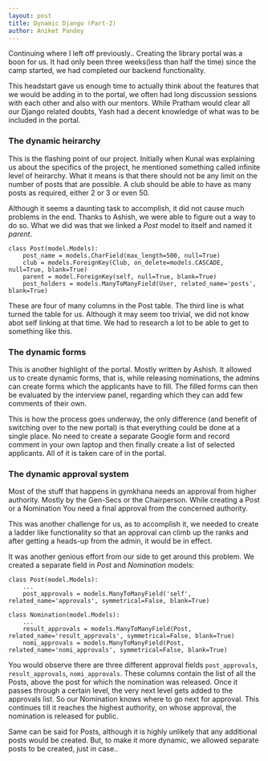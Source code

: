 ```yaml
---
layout: post
title: Dynamic Django (Part-2)
author: Aniket Pandey
---
```


Continuing where I left off previously..
Creating the library portal was a boon for us. It had only been three weeks(less than half the time) since the camp started, 
we had completed our backend functionality.

This headstart gave us enough time to actually think about the features that we would be adding in to the portal, we often had
long discussion sessions with each other and also with our mentors. While Pratham would clear all our Django related doubts,
Yash had a decent knowledge of what was to be included in the portal. 

### The dynamic heirarchy

This is the flashing point of our project. Initially when Kunal was explaining us about the specifics of the project, he mentioned 
something called infinite level of heirarchy. What it means is that there should not be any limit on the number of posts 
that are possible. A club should be able to have as many posts as required, either 2 or 3 or even 50. 
 
Although it seems a daunting task to accomplish, it did not cause much problems in the end. Thanks to Ashish, we were able to 
figure out a way to do so. What we did was that we linked a _Post_ model to itself and named it _parent_. 
```
class Post(model.Models):
    post_name = models.CharField(max_length=500, null=True)
    club = models.ForeignKey(Club, on_delete=models.CASCADE, null=True, blank=True)
    parent = model.ForeignKey(self, null=True, blank=True)
    post_holders = models.ManyToManyField(User, related_name='posts', blank=True)
```

These are four of many columns in the Post table. The third line is what turned the table for us. Although it may seem too
trivial, we did not know abot self linking at that time. We had to research a lot to be able to get to something like this.

### The dynamic forms

This is another highlight of the portal. Mostly written by Ashish. It allowed us to create dynamic forms, that is, while
releasing nominations, the admins can create forms which the applicants have to fill. The filled forms can then be evaluated
by the interview panel, regarding which they can add few comments of their own. 

This is how the process goes underway, the only difference (and benefit of switching over to the new portal) is that everything 
could be done at a single place. No need to create a separate Google form and record comment in your own laptop and then finally 
create a list of selected applicants. All of it is taken care of in the portal. 
 
### The dynamic approval system

Most of the stuff that happens in gymkhana needs an approval from higher authority. Mostly by the Gen-Secs or the Chairperson.
While creating a Post or a Nomination You need a final approval from the concerned authority.

This was another challenge for us, as to accomplish it, we needed to create a ladder like functionality so that an approval 
can climb up the ranks and after getting a heads-up from the admin, it would be in effect. 

It was another genious effort from our side to get around this problem. We created a separate field in _Post_ and _Nomination_
models:
```
class Post(model.Models):
    ...
    post_approvals = models.ManyToManyField('self', related_name='approvals', symmetrical=False, blank=True)
    
class Nomination(model.Models):
    ...
    result_approvals = models.ManyToManyField(Post, related_name='result_approvals', symmetrical=False, blank=True)
    nomi_approvals = models.ManyToManyField(Post, related_name='nomi_approvals', symmetrical=False, blank=True)
```

You would observe there are three different approval fields `post_approvals`, `result_approvals`, `nomi_approvals`. These 
columns contain the list of all the Posts, above the post for which the nomination was released. Once it passes through a 
 certain level, the very next level gets added to the approvals list. So our Nomination knows where to go next for approval.
 This continues till it reaches the highest authority, on whose approval, the nomination is released for public. 
 
Same can be said for Posts, although it is highly unlikely that any additional posts would be created. But, to make it more dynamic,
we allowed separate posts to be created, just in case..